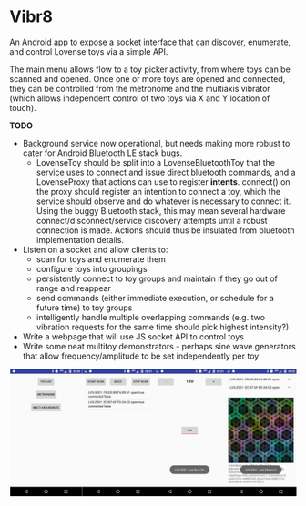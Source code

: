 Vibr8
=====

An Android app to expose a socket interface that can discover, enumerate, and control Lovense toys
via a simple API.

The main menu allows flow to a toy picker activity, from where toys can be scanned and opened. Once
one or more toys are opened and connected, they can be controlled from the metronome and the
multiaxis vibrator (which allows independent control of two toys via X and Y location of touch).

**TODO**

- Background service now operational, but needs making more robust to cater for Android Bluetooth LE stack
bugs.
    - LovenseToy should be split into a LovenseBluetoothToy that the service uses to connect and issue direct
    bluetooth commands, and a LovenseProxy that actions can use to register **intents**. connect()
    on the proxy should register an intention to connect a toy, which the service should observe
    and do whatever is necessary to connect it. Using the buggy Bluetooth stack, this may mean
    several hardware connect/disconnect/service discovery attempts until a robust connection is made.
        Actions should thus be insulated from bluetooth implementation details.
- Listen on a socket and allow clients to:
    - scan for toys and enumerate them
    - configure toys into groupings
    - persistently connect to toy groups and maintain if they go out of range and reappear
    - send commands (either immediate execution, or schedule for a future time) to toy groups
    - intelligently handle multiple overlapping commands (e.g. two vibration requests for the same time should pick highest intensity?)
- Write a webpage that will use JS socket API to control toys
- Write some neat multitoy demonstrators - perhaps sine wave generators that allow frequency/amplitude to be set independently per toy

![](screenshot.jpg)